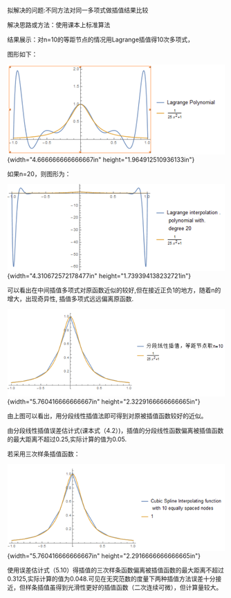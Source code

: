 拟解决的问题:不同方法对同一多项式做插值结果比较

解决思路或方法：使用课本上标准算法

结果展示：对n=10的等距节点的情况用Lagrange插值得10次多项式，

图形如下：

![](images/media/image1.png){width="4.666666666666667in"
height="1.964912510936133in"}

如果n=20，则图形为：

![](images/media/image2.png){width="4.310672572178477in"
height="1.739394138232721in"}

可以看出在中间插值多项式对原函数近似的较好,但在接近正负1的地方，随着n的增大，出现奇异性,
插值多项式远远偏离原函数.

![](images/media/image3.png){width="5.760416666666667in"
height="2.3229166666666665in"}

由上图可以看出，用分段线性插值法即可得到对原被插值函数较好的近似。

由分段线性插值误差估计式(课本式（4.2）)，插值的分段线性函数偏离被插值函数的最大距离不超过0.25,实际计算的值为0.05.

若采用三次样条插值函数：

![](images/media/image4.png){width="5.760416666666667in"
height="2.2916666666666665in"}

使用误差估计式（5.10）得插值的三次样条函数偏离被插值函数的最大距离不超过0.3125,实际计算的值为0.048.可见在无究范数的度量下两种插值方法误差十分接近，但样条插值虽得到光滑性更好的插值函数（二次连续可微），但计算量较大。
